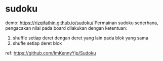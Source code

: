 # sudoku
demo: https://rizqifathin.github.io/sudoku/
Permainan sudoku sederhana, pengacakan nilai pada board dilakukan dengan ketentuan:
1. shuffle setiap deret dengan deret yang lain pada blok yang sama
2. shufle setiap deret blok

ref: https://github.com/ImKennyYip/Sudoku
